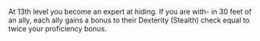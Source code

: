 At 13th level you become an expert at hiding. If you are with- in 30 feet of an ally, each ally gains a bonus to their Dexterity (Stealth) check equal to twice your proficiency bonus.